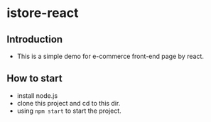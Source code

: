 # istore-react
## Introduction

* This is a simple demo for e-commerce front-end page by react.

## How to start

* install node.js
* clone this project and cd to this dir.
* using `npm start` to start the project.
